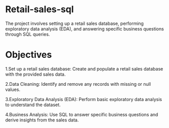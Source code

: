 # Retail-sales-sql

The project involves setting up a retail sales database, performing exploratory data analysis (EDA), and answering specific business questions through SQL queries. 

# Objectives
  1.Set up a retail sales database: Create and populate a retail sales database with the provided sales data.
  
  2.Data Cleaning: Identify and remove any records with missing or null values.
  
  3.Exploratory Data Analysis (EDA): Perform basic exploratory data analysis to understand the dataset.
  
  4.Business Analysis: Use SQL to answer specific business questions and derive insights from the sales data.    

